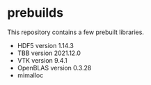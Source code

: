 # prebuilds

This repository contains a few prebuilt libraries.

- HDF5 version 1.14.3
- TBB version 2021.12.0
- VTK version 9.4.1
- OpenBLAS version 0.3.28
- mimalloc
